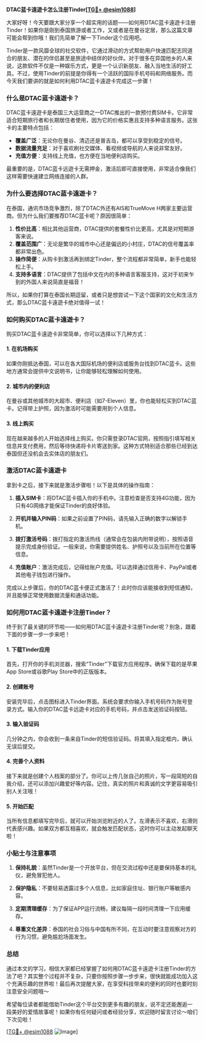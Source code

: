 **DTAC蓝卡遠遊卡怎么注册Tinder[[TG💪+ @esim1088](https://t.me/s/esim1088)]**

大家好呀！今天要跟大家分享一个超实用的话题——如何用DTAC蓝卡遠遊卡注册Tinder！如果你是刚到泰国旅游或者工作，又或者是在曼谷定居，那么这篇文章可能会帮到你哦！我们先简单了解一下Tinder这个应用吧。

Tinder是一款风靡全球的社交软件，它通过滑动的方式帮助用户快速匹配志同道合的朋友、潜在的伴侣甚至是旅途中结伴的好伙伴。对于很多在异国他乡的人来说，这款软件不仅是一种娱乐方式，更是一个认识新朋友、融入当地生活的好工具。不过，使用Tinder的前提是你得有一个活跃的国际手机号码和网络服务。而今天我们要讲的就是如何利用DTAC蓝卡遠遊卡完成这一步骤！

### **什么是DTAC蓝卡遠遊卡？**

DTAC蓝卡遠遊卡是泰国三大运营商之一DTAC推出的一款预付费SIM卡。它非常适合短期旅行者和长期居住者使用，因为它的价格实惠且支持多种语言服务。这张卡的主要特点包括：

- **覆盖广泛**：无论你在曼谷、清迈还是普吉岛，都可以享受到稳定的信号。
- **数据流量充足**：对于喜欢刷社交媒体、看视频或导航的人来说非常友好。
- **充值方便**：支持线上充值，也方便在当地便利店购买。

最重要的是，DTAC蓝卡远遊卡无需押金，激活后即可直接使用，非常适合像我们这样需要快速建立网络连接的人群。

### **为什么要选择DTAC蓝卡遠遊卡？**

在泰国，通讯市场竞争激烈，除了DTAC外还有AIS和TrueMove H两家主要运营商。但为什么我们要推荐DTAC蓝卡呢？原因很简单：

1. **性价比高**：相比其他运营商，DTAC提供的套餐性价比更高，尤其是对短期游客来说。
2. **覆盖范围广**：无论是繁华的城市中心还是偏远的小村庄，DTAC的信号覆盖率都非常出色。
3. **操作简便**：从购卡到激活再到绑定Tinder，整个流程都非常简单，新手也能轻松上手。
4. **支持多语言**：DTAC提供了包括中文在内的多种语言客服支持，这对于初来乍到的外国人来说简直是福音！

所以，如果你打算在泰国长期逗留，或者只是想尝试一下这个国家的文化和生活方式，那么DTAC蓝卡遠遊卡绝对值得一试！

### **如何购买DTAC蓝卡遠遊卡？**

购买DTAC蓝卡遠遊卡非常简单，你可以选择以下几种方式：

#### **1. 在机场购买**
如果你刚抵达泰国，可以在各大国际机场的便利店或服务台找到DTAC蓝卡。这些地方通常会提供中文说明书，让你能够轻松理解如何使用。

#### **2. 城市内的便利店**
在曼谷或其他城市的大超市、便利店（如7-Eleven）里，你也能轻松买到DTAC蓝卡。记得带上护照，因为激活时可能需要用到个人信息。

#### **3. 线上购买**
现在越来越多的人开始选择线上购买。你只需登录DTAC官网，按照指引填写相关信息并支付费用，然后等待快递将卡片寄送到家。这种方式特别适合那些已经到达泰国但还没机会去实体店的朋友们。

### **激活DTAC蓝卡遠遊卡**

拿到卡之后，接下来就是激活步骤啦！以下是具体的操作指南：

1. **插入SIM卡**：将DTAC蓝卡插入你的手机中。注意检查是否支持4G功能，因为只有4G网络才能保证Tinder的良好体验。
   
2. **开机并输入PIN码**：如果之前设置了PIN码，请先输入正确的数字以解锁手机。

3. **拨打激活号码**：拨打指定的激活热线（通常会在包装内附带说明），按照语音提示完成身份验证。一般来说，你需要提供姓名、护照号以及当前所在位置等信息。

4. **充值账户**：激活完成后，记得给账户充值。可以选择通过信用卡、PayPal或者其他电子钱包进行操作。

完成以上步骤后，你的DTAC蓝卡便正式激活了！此时你应该能接收到短信通知，并且能够正常使用数据流量和通话功能。

### **如何用DTAC蓝卡遠遊卡注册Tinder？**

终于到了最关键的环节啦——如何用DTAC蓝卡遠遊卡注册Tinder呢？别急，跟着下面的步骤一步一步来吧！

#### **1. 下载Tinder应用**
首先，打开你的手机浏览器，搜索“Tinder”下载官方应用程序。确保下载的是苹果App Store或谷歌Play Store中的正版版本。

#### **2. 创建账号**
安装完毕后，点击图标进入Tinder界面。系统会要求你输入手机号码作为账号登录方式。输入你的DTAC蓝卡远遊卡对应的手机号码，并点击发送验证码按钮。

#### **3. 输入验证码**
几分钟之内，你会收到一条来自Tinder的短信验证码。将其填入指定框内，确认无误后提交。

#### **4. 完善个人资料**
接下来就是创建个人档案的部分了。你可以上传几张自己的照片，写一段简短的自我介绍，还可以添加兴趣爱好等内容。记住，真实的照片和真诚的文字更容易吸引别人关注哦！

#### **5. 开始匹配**
当所有信息都填写完毕后，就可以开始浏览附近的人了。左滑表示不喜欢，右滑则代表感兴趣。如果双方都互相喜欢，就会触发匹配状态，这时你可以主动发起聊天啦！

### **小贴士与注意事项**

1. **保持礼貌**：虽然Tinder是一个开放平台，但在交流过程中还是要保持基本的礼仪，避免冒犯他人。
   
2. **保护隐私**：不要轻易透露过多个人信息，比如家庭住址、银行账户等敏感内容。

3. **定期清理缓存**：为了保证APP运行流畅，建议每隔一段时间清理一下应用缓存。

4. **尊重文化差异**：泰国的社会习俗与中国有所不同，在互动时要注意观察对方的行为习惯，避免尴尬场面发生。

### **总结**

通过本文的学习，相信大家都已经掌握了如何用DTAC蓝卡遠遊卡注册Tinder的方法了吧？其实整个过程并不复杂，只要你按照步骤一步步来，很快就能成功加入这个充满乐趣的世界啦！最后再次提醒大家，在享受科技带来的便利的同时也要时刻注意安全问题哦～

希望每位读者都能借助Tinder这个平台交到更多有趣的朋友，说不定还能邂逅一段美好的爱情故事呢！如果你有任何疑问或者经验分享，欢迎随时留言讨论～咱们下次见啦！

[[TG💪+ @esim1088](https://t.me/s/esim1088) ![Image](https://i.postimg.cc/4NQfJmqS/Snipaste-2025-05-13-00-14-12.png)]